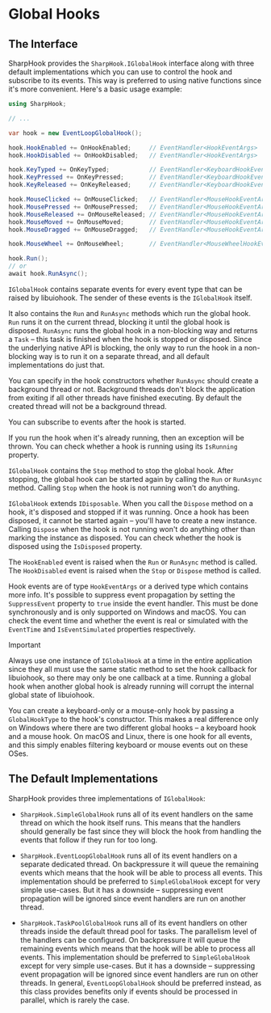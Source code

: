 # Global Hooks

## The Interface

SharpHook provides the `SharpHook.IGlobalHook` interface along with three default implementations which you can use to
control the hook and subscribe to its events. This way is preferred to using native functions since it's more
convenient. Here's a basic usage example:

```c#
using SharpHook;

// ...

var hook = new EventLoopGlobalHook();

hook.HookEnabled += OnHookEnabled;     // EventHandler<HookEventArgs>
hook.HookDisabled += OnHookDisabled;   // EventHandler<HookEventArgs>

hook.KeyTyped += OnKeyTyped;           // EventHandler<KeyboardHookEventArgs>
hook.KeyPressed += OnKeyPressed;       // EventHandler<KeyboardHookEventArgs>
hook.KeyReleased += OnKeyReleased;     // EventHandler<KeyboardHookEventArgs>

hook.MouseClicked += OnMouseClicked;   // EventHandler<MouseHookEventArgs>
hook.MousePressed += OnMousePressed;   // EventHandler<MouseHookEventArgs>
hook.MouseReleased += OnMouseReleased; // EventHandler<MouseHookEventArgs>
hook.MouseMoved += OnMouseMoved;       // EventHandler<MouseHookEventArgs>
hook.MouseDragged += OnMouseDragged;   // EventHandler<MouseHookEventArgs>

hook.MouseWheel += OnMouseWheel;       // EventHandler<MouseWheelHookEventArgs>

hook.Run();
// or
await hook.RunAsync();
```

`IGlobalHook` contains separate events for every event type that can be raised by libuiohook. The sender of these
events is the `IGlobalHook` itself.

It also contains the `Run` and `RunAsync` methods which run the global hook. `Run` runs it on the current thread,
blocking it until the global hook is disposed. `RunAsync` runs the global hook in a non-blocking way and returns a
`Task` – this task is finished when the hook is stopped or disposed. Since the underlying native API is blocking, the
only way to run the hook in a non-blocking way is to run it on a separate thread, and all default implementations do
just that.

You can specify in the hook constructors whether `RunAsync` should create a background thread or not. Background threads
don't block the application from exiting if all other threads have finished executing. By default the created thread
will not be a background thread.

You can subscribe to events after the hook is started.

If you run the hook when it's already running, then an exception will be thrown. You can check whether a hook is running
using its `IsRunning` property.

`IGlobalHook` contains the `Stop` method to stop the global hook. After stopping, the global hook can be started again
by calling the `Run` or `RunAsync` method. Calling `Stop` when the hook is not running won't do anything.

`IGlobalHook` extends `IDisposable`. When you call the `Dispose` method on a hook, it's disposed and stopped if it was
running. Once a hook has been disposed, it cannot be started again – you'll have to create a new instance. Calling
`Dispose` when the hook is not running won't do anything other than marking the instance as disposed. You can check
whether the hook is disposed using the `IsDisposed` property.

The `HookEnabled` event is raised when the `Run` or `RunAsync` method is called. The `HookDisabled` event is raised when
the `Stop` or `Dispose` method is called.

Hook events are of type `HookEventArgs` or a derived type which contains more info. It's possible to suppress event
propagation by setting the `SuppressEvent` property to `true` inside the event handler. This must be done synchronously
and is only supported on Windows and macOS. You can check the event time and whether the event is real or simulated with
the `EventTime` and `IsEventSimulated` properties respectively.

> [!IMPORTANT]
> Always use one instance of `IGlobalHook` at a time in the entire application since they all must use the same static
> method to set the hook callback for libuiohook, so there may only be one callback at a time. Running a global hook
> when another global hook is already running will corrupt the internal global state of libuiohook.

You can create a keyboard-only or a mouse-only hook by passing a `GlobalHookType` to the hook's constructor. This makes
a real difference only on Windows where there are two different global hooks – a keyboard hook and a mouse hook. On
macOS and Linux, there is one hook for all events, and this simply enables filtering keyboard or mouse events out on
these OSes.

## The Default Implementations

SharpHook provides three implementations of `IGlobalHook`:

- `SharpHook.SimpleGlobalHook` runs all of its event handlers on the same thread on which the hook itself runs. This
means that the handlers should generally be fast since they will block the hook from handling the events that follow if
they run for too long.

- `SharpHook.EventLoopGlobalHook` runs all of its event handlers on a separate dedicated thread. On backpressure it will
queue the remaining events which means that the hook will be able to process all events. This implementation should be
preferred to `SimpleGlobalHook` except for very simple use-cases. But it has a downside – suppressing event propagation
will be ignored since event handlers are run on another thread.

- `SharpHook.TaskPoolGlobalHook` runs all of its event handlers on other threads inside the default thread pool for
tasks. The parallelism level of the handlers can be configured. On backpressure it will queue the remaining events which
means that the hook will be able to process all events. This implementation should be preferred to `SimpleGlobalHook`
except for very simple use-cases. But it has a downside – suppressing event propagation will be ignored since event
handlers are run on other threads. In general, `EventLoopGlobalHook` should be preferred instead, as this class provides
benefits only if events should be processed in parallel, which is rarely the case.
